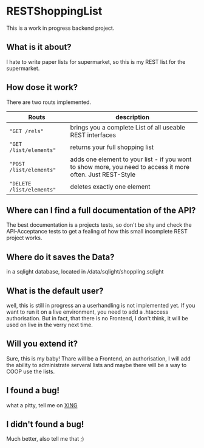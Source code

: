 # RESTShoppingList

This is a work in progress backend project.

## What is it about?
I hate to write paper lists for supermarket, so this is my REST list for the supermarket.

## How dose it work?
There are two routs implemented.

| Routs                     | description |
| ------------------------- | ----------- |
| `"GET /rels"`             |brings you a complete List of all useable REST interfaces |
| `"GET /list/elements"`    |returns your full shopping list |
| `"POST /list/elements"`   |adds one element to your list - if you wont to show more, you need to access it more often. Just REST-Style |
| `"DELETE /list/elements"` |deletes exactly one element |

## Where can I find a full documentation of the API?
The best documentation is a projects tests, so don't be shy and check the
API-Acceptance tests to get a fealing of how this small incomplete REST project works.

## Where do it saves the Data?
in a sqlight database, located in /data/sqlight/shoppling.sqlight

## What is the default user?
well, this is still in progress an a userhandling is not implemented yet.
If you want to run it on a live environment, you need to add a .htaccess authorisation.
But in fact, that there is no Frontend, I don't think, it will be used on live in the
verry next time.

## Will you extend it?
Sure, this is my baby! Thare will be a Frontend, an authorisation, I will add the ability
to administrate serveral lists and maybe there will be a way to COOP use the lists.

## I found a bug!
what a pitty, tell me on [XING](https://www.xing.com/profile/Steffen_Kluetsch)

## I didn't found a bug!
Much better, also tell me that ;)


